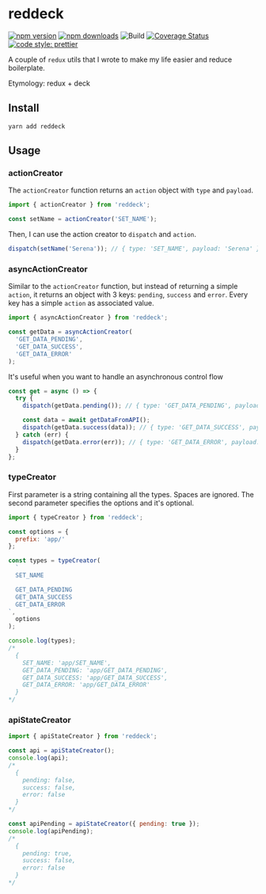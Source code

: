 # reddeck

[![npm version](https://img.shields.io/npm/v/reddeck)](https://www.npmjs.com/package/reddeck)
[![npm downloads](https://img.shields.io/npm/dw/reddeck)](https://www.npmjs.com/package/reddeck)
![Build](https://github.com/calintamas/reddeck/workflows/tests/badge.svg)
[![Coverage Status](https://coveralls.io/repos/github/calintamas/reddeck/badge.svg?branch=master)](https://coveralls.io/github/calintamas/reddeck?branch=master)
[![code style: prettier](https://img.shields.io/badge/code_style-prettier-ff69b4.svg)](https://github.com/prettier/prettier)

A couple of `redux` utils that I wrote to make my life easier and reduce boilerplate.

Etymology: redux + deck

## Install

```
yarn add reddeck
```

## Usage

### actionCreator

The `actionCreator` function returns an `action` object with `type` and `payload`.

```js
import { actionCreator } from 'reddeck';

const setName = actionCreator('SET_NAME');
```

Then, I can use the action creator to `dispatch` and `action`.

```js
dispatch(setName('Serena')); // { type: 'SET_NAME', payload: 'Serena' }
```

### asyncActionCreator

Similar to the `actionCreator` function, but instead of returning a simple `action`, it returns an object with 3 keys: `pending`, `success` and `error`.
Every key has a simple `action` as associated value.

```js
import { asyncActionCreator } from 'reddeck';

const getData = asyncActionCreator(
  'GET_DATA_PENDING',
  'GET_DATA_SUCCESS',
  'GET_DATA_ERROR'
);
```

It's useful when you want to handle an asynchronous control flow

```js
const get = async () => {
  try {
    dispatch(getData.pending()); // { type: 'GET_DATA_PENDING', payload: {} }

    const data = await getDataFromAPI();
    dispatch(getData.success(data)); // { type: 'GET_DATA_SUCCESS', payload: data }
  } catch (err) {
    dispatch(getData.error(err)); // { type: 'GET_DATA_ERROR', payload: err }
  }
};
```

### typeCreator

First parameter is a string containing all the types. Spaces are ignored.
The second parameter specifies the options and it's optional.

```js
import { typeCreator } from 'reddeck';

const options = {
  prefix: 'app/'
};

const types = typeCreator(
  `
  SET_NAME

  GET_DATA_PENDING
  GET_DATA_SUCCESS
  GET_DATA_ERROR
`,
  options
);

console.log(types);
/*
  {
    SET_NAME: 'app/SET_NAME',
    GET_DATA_PENDING: 'app/GET_DATA_PENDING',
    GET_DATA_SUCCESS: 'app/GET_DATA_SUCCESS',
    GET_DATA_ERROR: 'app/GET_DATA_ERROR'
  }
*/
```

### apiStateCreator

```js
import { apiStateCreator } from 'reddeck';

const api = apiStateCreator();
console.log(api);
/*
  {
    pending: false,
    success: false,
    error: false
  }
*/

const apiPending = apiStateCreator({ pending: true });
console.log(apiPending);
/*
  {
    pending: true,
    success: false,
    error: false
  }
*/
```

